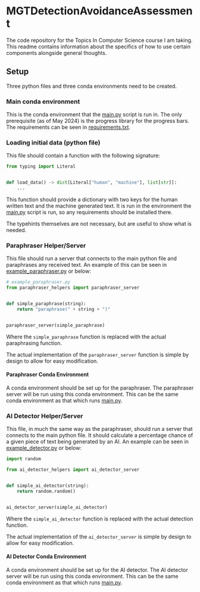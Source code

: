 # MGTDetectionAvoidanceAssessment

The code repository for the Topics In Computer Science course I am taking.  
This readme contains information about the specifics of how to use certain components alongside general thoughts.

## Setup

Three python files and three conda environments need to be created.

### Main conda environment

This is the conda environment that the [main.py](main.py) script is run in.
The only prerequisite (as of May 2024) is the progress library for the progress bars.
The requirements can be seen in [requirements.txt](requirements.txt).

### Loading initial data (python file)

This file should contain a function with the following signature:

```python
from typing import Literal


def load_data() -> dict[Literal["human", "machine"], list[str]]:
    ...
```

This function should provide a dictionary with two keys for the human written text and the machine generated text.
It is run in the environment the [main.py](main.py) script is run, so any requirements should be installed there.

The typehints themselves are not necessary, but are useful to show what is needed.

### Paraphraser Helper/Server

This file should run a server that connects to the main python file and paraphrases any received text.
An example of this can be seen in [example_paraphraser.py](example_paraphraser.py) or below:

```python
# example_paraphraser.py
from paraphraser_helpers import paraphraser_server


def simple_paraphrase(string):
    return "paraphrase(" + string + ")"


paraphraser_server(simple_paraphrase)
```

Where the `simple_paraphrase` function is replaced with the actual paraphrasing function.

The actual implementation of the `paraphraser_server` function is simple by design to allow for easy modification.

#### Paraphraser Conda Environment

A conda environment should be set up for the paraphraser.
The paraphraser server will be run using this conda environment.
This can be the same conda environment as that which runs [main.py](main.py).

### AI Detector Helper/Server

This file, in much the same way as the paraphraser, should run a server that connects to the main python file.
It should calculate a percentage chance of a given piece of text being generated by an AI.
An example can be seen in [example_detector.py](example_detector.py) or below:

```python
import random

from ai_detector_helpers import ai_detector_server


def simple_ai_detector(string):
    return random.random()


ai_detector_server(simple_ai_detector)
```

Where the `simple_ai_detector` function is replaced with the actual detection function.

The actual implementation of the `ai_detector_server` is simple by design to allow for easy modification.

#### AI Detector Conda Environment

A conda environment should be set up for the AI detector.
The AI detector server will be run using this conda environment.
This can be the same conda environment as that which runs [main.py](main.py).


